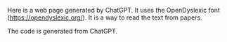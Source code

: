 Here is a web page generated by ChatGPT. It uses the OpenDyslexic font (https://opendyslexic.org/). It is a way to read the text from papers.


The code is generated from ChatGPT.
